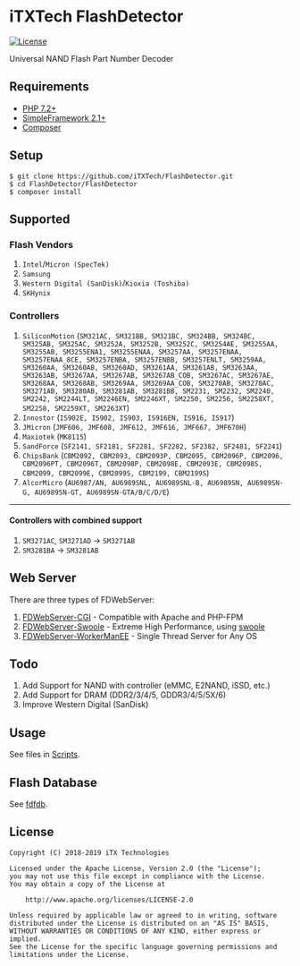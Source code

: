 # iTXTech FlashDetector

[![License](https://img.shields.io/github/license/iTXTech/FlashDetector.svg)](https://github.com/iTXTech/FlashDetector/blob/master/LICENSE)

Universal NAND Flash Part Number Decoder

## Requirements

* [PHP 7.2+](https://secure.php.net)
* [SimpleFramework 2.1+](https://github.com/iTXTech/SimpleFramework)
* [Composer](https://github.com/composer/composer)

## Setup

```shell script
$ git clone https://github.com/iTXTech/FlashDetector.git
$ cd FlashDetector/FlashDetector
$ composer install
```

## Supported

### Flash Vendors

1. `Intel`/`Micron (SpecTek)`
1. `Samsung`
1. `Western Digital (SanDisk)`/`Kioxia (Toshiba)`
1. `SKHynix`

### Controllers

1. `SiliconMotion` (`SM321AC, SM321BB, SM321BC, SM324BB, SM324BC, SM325AB, SM325AC, SM3252A, SM3252B, SM3252C, SM3254AE, SM3255AA, SM3255AB, SM3255ENA1, SM3255ENAA, SM3257AA, SM3257ENAA, SM3257ENAA_8CE, SM3257ENBA, SM3257ENBB, SM3257ENLT, SM3259AA, SM3260AA, SM3260AB, SM3260AD, SM3261AA, SM3261AB, SM3263AA, SM3263AB, SM3267AA, SM3267AB, SM3267AB_COB, SM3267AC, SM3267AE, SM3268AA, SM3268AB, SM3269AA, SM3269AA_COB, SM3270AB, SM3270AC, SM3271AB, SM3280AB, SM3281AB, SM3281BB, SM2231, SM2232, SM2240, SM2242, SM2244LT, SM2246EN, SM2246XT, SM2250, SM2256, SM2258XT, SM2258, SM2259XT, SM2263XT`)
1. `Innostor` (`IS902E, IS902, IS903, IS916EN, IS916, IS917`)
1. `JMicron` (`JMF606, JMF608, JMF612, JMF616, JMF667, JMF670H`)
1. `Maxiotek` (`MK8115`)
1. `SandForce` (`SF2141, SF2181, SF2281, SF2282, SF2382, SF2481, SF2241`)
1. `ChipsBank` (`CBM2092, CBM2093, CBM2093P, CBM2095, CBM2096P, CBM2096, CBM2096PT, CBM2096T, CBM2098P, CBM2098E, CBM2093E, CBM2098S, CBM2099, CBM2099E, CBM2099S, CBM2199, CBM2199S`)
1. `AlcorMicro` (`AU6987/AN, AU6989SNL, AU6989SNL-B, AU6989SN, AU6989SN-G, AU6989SN-GT, AU6989SN-GTA/B/C/D/E`)

-----------

#### Controllers with combined support

1. `SM3271AC`, `SM3271AD` -> `SM3271AB`
1. `SM3281BA` -> `SM3281AB`

## Web Server

There are three types of FDWebServer:

1. [FDWebServer-CGI](https://github.com/iTXTech/FlashDetector/tree/master/FDWebServer/CGI) - Compatible with Apache and PHP-FPM
1. [FDWebServer-Swoole](https://github.com/iTXTech/FlashDetector/tree/master/FDWebServer/swoole) - Extreme High Performance, using [swoole](https://github.com/swoole/swoole-src)
1. [FDWebServer-WorkerManEE](https://github.com/iTXTech/FlashDetector/tree/master/FDWebServer/WorkerManEE) - Single Thread Server for Any OS

## Todo

1. Add Support for NAND with controller (eMMC, E2NAND, iSSD, etc.)
1. Add Support for DRAM (DDR2/3/4/5, GDDR3/4/5/5X/6)
1. Improve Western Digital (SanDisk)

## Usage

See files in [Scripts](https://github.com/iTXTech/FlashDetector/tree/master/Scripts).

## Flash Database

See [fdfdb](https://github.com/iTXTech/fdfdb).

## License

    Copyright (C) 2018-2019 iTX Technologies

    Licensed under the Apache License, Version 2.0 (the "License");
    you may not use this file except in compliance with the License.
    You may obtain a copy of the License at

        http://www.apache.org/licenses/LICENSE-2.0

    Unless required by applicable law or agreed to in writing, software
    distributed under the License is distributed on an "AS IS" BASIS,
    WITHOUT WARRANTIES OR CONDITIONS OF ANY KIND, either express or implied.
    See the License for the specific language governing permissions and
    limitations under the License.
